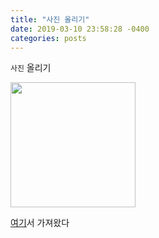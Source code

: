 ```yaml
---
title: "사진 올리기"
date: 2019-03-10 23:58:28 -0400
categories: posts
---
```


`사진` 올리기

<div>
<img width="200" src="https://user-images.githubusercontent.com/34255526/54086774-d685fb80-438f-11e9-9dc4-26bfd5982afd.jpg">
</div>

[여기][blog-docs]서 가져왔다

[blog-docs]: https://hanee24.github.io/2017/12/21/how-to-upload-image-with-github-readme/


<object type="application/pdf" data="https://github.com/im8768/im8768.github.io/files/2967056/default.pdf" width="400">
  <param name="src" value="https://github.com/im8768/im8768.github.io/files/2967056/default.pdf">

<embed src="https://github.com/im8768/im8768.github.io/files/2967056/default.pdf" type="application/pdf" width="600px" height="600px"/>


